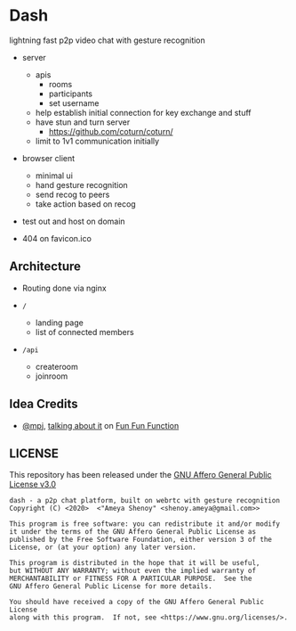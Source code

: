 
# Dash

lightning fast p2p video chat with gesture recognition

- server
  - apis
    - rooms
    - participants
    - set username
  - help establish initial connection for key exchange and stuff
  - have stun and turn server
    - https://github.com/coturn/coturn/
  - limit to 1v1 communication initially

- browser client
  - minimal ui
  - hand gesture recognition
  - send recog to peers
  - take action based on recog

- test out and host on domain
- 404 on favicon.ico


## Architecture

- Routing done via nginx

- `/`
  - landing page
  - list of connected members
- `/api`
  - createroom
  - joinroom


## Idea Credits

- [@mpj](https://twitter.com/mpjme), [talking about it](https://youtu.be/6To3Rt4w3ys?t=324) on [Fun Fun Function](https://www.youtube.com/c/funfunfunction)


## LICENSE

This repository has been released under the [GNU Affero General Public License v3.0](LICENSE.txt)

```
dash - a p2p chat platform, built on webrtc with gesture recognition
Copyright (C) <2020>  <"Ameya Shenoy" <shenoy.ameya@gmail.com>>

This program is free software: you can redistribute it and/or modify
it under the terms of the GNU Affero General Public License as
published by the Free Software Foundation, either version 3 of the
License, or (at your option) any later version.

This program is distributed in the hope that it will be useful,
but WITHOUT ANY WARRANTY; without even the implied warranty of
MERCHANTABILITY or FITNESS FOR A PARTICULAR PURPOSE.  See the
GNU Affero General Public License for more details.

You should have received a copy of the GNU Affero General Public License
along with this program.  If not, see <https://www.gnu.org/licenses/>.
```

